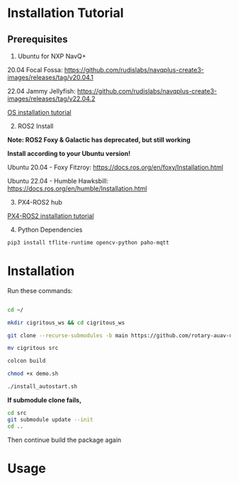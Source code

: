 # Installation Tutorial

## Prerequisites
1. Ubuntu for NXP NavQ+

20.04 Focal Fossa: https://github.com/rudislabs/navqplus-create3-images/releases/tag/v20.04.1

22.04 Jammy Jellyfish: https://github.com/rudislabs/navqplus-create3-images/releases/tag/v22.04.2

[OS installation tutorial](https://nxp.gitbook.io/8mpnavq/dev-guide/software/setup-guide-emmc)

2. ROS2 Install

**Note: ROS2 Foxy & Galactic has deprecated, but still working**

**Install according to your Ubuntu version!**

Ubuntu 20.04 - Foxy Fitzroy: https://docs.ros.org/en/foxy/Installation.html

Ubuntu 22.04 - Humble Hawksbill: https://docs.ros.org/en/humble/Installation.html

3. PX4-ROS2 hub

[PX4-ROS2 installation tutorial](https://docs.px4.io/main/en/ros/ros2_comm.html)

4. Python Dependencies

```bash
pip3 install tflite-runtime opencv-python paho-mqtt
```

# Installation

Run these commands:

```bash

cd ~/

mkdir cigritous_ws && cd cigritous_ws

git clone --recurse-submodules -b main https://github.com/rotary-auav-ui/cigritous.git

mv cigritous src

colcon build

chmod +x demo.sh

./install_autostart.sh

```

**If submodule clone fails,**

```bash
cd src
git submodule update --init
cd ..
```

Then continue build the package again

# Usage


